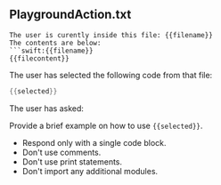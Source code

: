 ## PlaygroundAction.txt

```text
The user is curently inside this file: {{filename}}
The contents are below:
```swift:{{filename}}
{{filecontent}}
```

The user has selected the following code from that file:
```swift
{{selected}}
```

The user has asked:

Provide a brief example on how to use `{{selected}}`.

- Respond only with a single code block.
- Don't use comments. 
- Don't use print statements. 
- Don't import any additional modules.
```